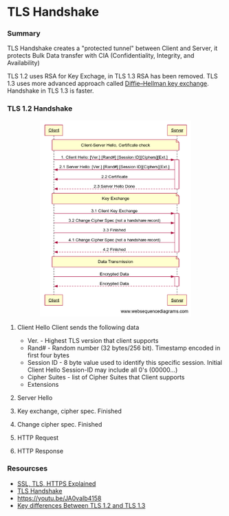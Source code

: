 # TLS Handshake
### Summary
TLS Handshake creates a "protected tunnel" between Client and Server, it protects Bulk Data transfer with CIA (Confidentiality, Integrity, and Availability)

TLS 1.2 uses RSA for Key Exchage, in TLS 1.3 RSA has been removed. TLS 1.3 uses more advanced approach called [Diffie–Hellman key exchange](https://en.wikipedia.org/wiki/Diffie%E2%80%93Hellman_key_exchange). Handshake in TLS 1.3 is faster.

### TLS 1.2 Handshake
<p align="center">
  <img src="images/tls1_2.png" width="70%">
</p>

1. Client Hello
   Client sends the following data
   * Ver. - Highest TLS version that client supports
   * Rand# - Random number (32 bytes/256 bit). Timestamp encoded in first four bytes
   * Session ID - 8 byte value used to identify this specific session. Initial Client Hello Session-ID may include all 0's (00000...)
   * Cipher Suites - list of Cipher Suites that Client supports
   * Extensions

3. Server Hello
4. Key exchange, cipher spec. Finished
5. Change cipher spec. Finished
6. HTTP Request
7. HTTP Response
   

### Resourcses
- [SSL, TLS, HTTPS Explained](https://youtu.be/j9QmMEWmcfo)
- [TLS Handshake](https://youtu.be/ZkL10eoG1PY)
- https://youtu.be/JA0vaIb4158
- [Key differences Between TLS 1.2 and TLS 1.3](https://www.a10networks.com/glossary/key-differences-between-tls-1-2-and-tls-1-3/)
